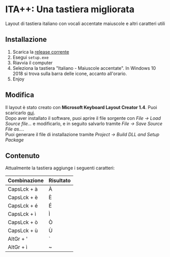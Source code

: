 # ITA++: Una tastiera migliorata
Layout di tastiera italiano con vocali accentate maiuscole e altri caratteri utili  

## Installazione
1. Scarica la [release corrente](https://github.com/5N44P/ITA-keyboard-enhanced/releases)
2. Esegui `setup.exe`
3. Riavvia il computer
4. Seleziona la tastiera "Italiano - Maiuscole accentate". In Windows 10 2018 si trova sulla barra delle icone, accanto all'orario. 
5. Enjoy

## Modifica
Il layout è stato creato con **Microsoft Keyboard Layout Creator 1.4**. Puoi scaricarlo [qui](https://www.microsoft.com/en-us/download/details.aspx?id=22339).  
Dopo aver installato il software, puoi aprire il file sorgente con *File -> Load Source file...* e modificarlo, e in seguito salvarlo tramite *File -> Save Source File as...*.  
Puoi generare il file di installazione tramite *Project -> Build DLL and Setup Package*  

## Contenuto
Attualmente la tastiera aggiunge i seguenti caratteri:  

| Combinazione | Risultato |
|-------------|---|
| CapsLck + à | À |
| CapsLck + è | È |
| CapsLck + é | É |
| CapsLck + ì | Ì |
| CapsLck + ò | Ò |
| CapsLck + ù | Ù |
| AltGr + '   | ` |
| AltGr + ì   | ~ |
